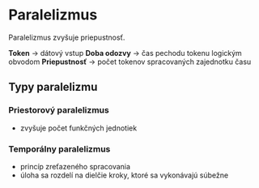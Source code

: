 # Paralelizmus
Paralelizmus zvyšuje priepustnosť.

**Token** -> dátový vstup
**Doba odozvy** -> čas pechodu tokenu logickým obvodom
**Priepustnosť** -> počet tokenov spracovaných zajednotku času

## Typy paralelizmu
### Priestorový paralelizmus
- zvyšuje počet funkčných jednotiek
### Temporálny paralelizmus
- princíp zreťazeného spracovania
- úloha sa rozdelí na dielčie kroky, ktoré sa vykonávajú súbežne